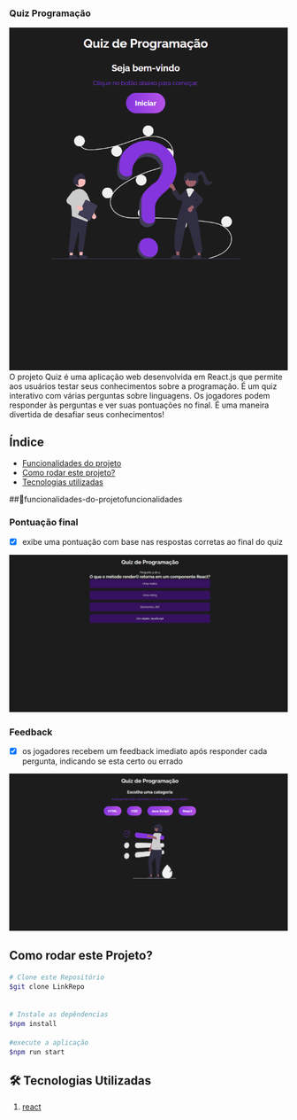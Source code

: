 ### Quiz Programação

![site](src/img/capa.gif)
O projeto Quiz  é uma aplicação web desenvolvida em React.js que permite aos usuários testar seus conhecimentos sobre a programação. É um quiz interativo com várias perguntas sobre linguagens. Os jogadores podem responder às perguntas e ver suas pontuações no final. É uma maneira divertida de desafiar seus conhecimentos!


## Índice
- <a href="#📱funcionalidades-do-projetofuncionalidades">Funcionalidades do projeto </a>
- <a href="#como-rodar-este-projeto">Como rodar este projeto? </a>
- <a href="#🛠️-tecnologias-utilizadas">Tecnologias utilizadas </a>


##📱funcionalidades-do-projetofuncionalidades

### Pontuação final
- [x] exibe uma pontuação com base nas respostas corretas ao final do quiz

![result](src/img/resultado.gif)

### Feedback
-[x] os jogadores recebem um feedback imediato após responder cada pergunta, indicando se esta certo ou errado

![question](src/img/playing.gif)




## Como rodar este Projeto?
```bash
# Clone este Repositório
$git clone LinkRepo


# Instale as depêndencias
$npm install

#execute a aplicação
$npm run start

```

## 🛠️ Tecnologias Utilizadas
1. [react](https://react.dev/)